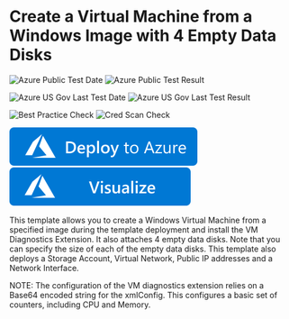 # Create a Virtual Machine from a Windows Image with 4 Empty Data Disks

![Azure Public Test Date](https://azurequickstartsservice.blob.core.windows.net/badges/101-vm-multiple-data-disk/PublicLastTestDate.svg)
![Azure Public Test Result](https://azurequickstartsservice.blob.core.windows.net/badges/101-vm-multiple-data-disk/PublicDeployment.svg)

![Azure US Gov Last Test Date](https://azurequickstartsservice.blob.core.windows.net/badges/101-vm-multiple-data-disk/FairfaxLastTestDate.svg)
![Azure US Gov Last Test Result](https://azurequickstartsservice.blob.core.windows.net/badges/101-vm-multiple-data-disk/FairfaxDeployment.svg)

![Best Practice Check](https://azurequickstartsservice.blob.core.windows.net/badges/101-vm-multiple-data-disk/BestPracticeResult.svg)
![Cred Scan Check](https://azurequickstartsservice.blob.core.windows.net/badges/101-vm-multiple-data-disk/CredScanResult.svg)

[![Deploy To Azure](https://raw.githubusercontent.com/Azure/azure-quickstart-templates/master/1-CONTRIBUTION-GUIDE/images/deploytoazure.svg?sanitize=true)]("https://portal.azure.com/#create/Microsoft.Template/uri/https%3A%2F%2Fraw.githubusercontent.com%2FAzure%2Fazure-quickstart-templates%2Fmaster%2F101-vm-multiple-data-disk%2Fazuredeploy.json")  [![Visualize](https://raw.githubusercontent.com/Azure/azure-quickstart-templates/master/1-CONTRIBUTION-GUIDE/images/visualizebutton.svg?sanitize=true)]("http://armviz.io/#/?load=https%3A%2F%2Fraw.githubusercontent.com%2FAzure%2Fazure-quickstart-templates%2Fmaster%2F101-vm-multiple-data-disk%2Fazuredeploy.json")

This template allows you to create a Windows Virtual Machine from a specified image during the template deployment and install the VM Diagnostics Extension. It also attaches 4 empty data disks. Note that you can specify the size of each of the empty data disks. This template also deploys a Storage Account, Virtual Network, Public IP addresses and a Network Interface.

NOTE: The configuration of the VM diagnostics extension relies on a Base64 encoded string for the xmlConfig. This configures a basic set of counters, including CPU and Memory. 


